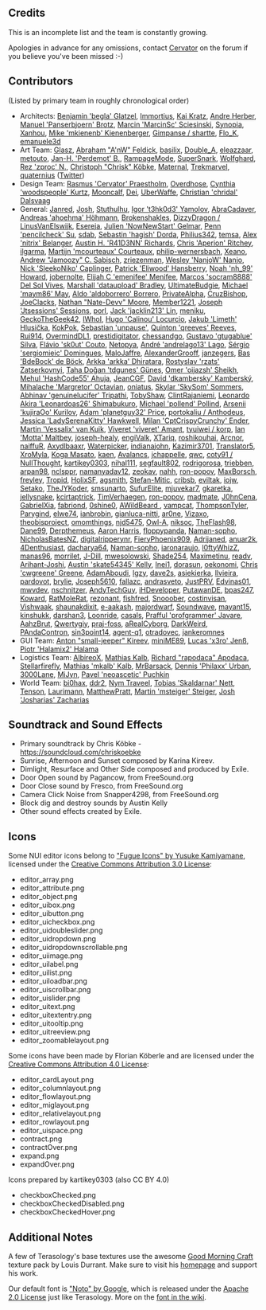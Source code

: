﻿Credits
--------

This is an incomplete list and the team is constantly growing.

Apologies in advance for any omissions, contact [Cervator](http://forum.terasology.org/members/cervator.2/) on the forum if you believe you've been missed :-)

Contributors
--------

(Listed by primary team in roughly chronological order)

* Architects: 
 [Benjamin 'begla' Glatzel](https://github.com/begla),
 [Immortius](https://github.com/immortius),
 [Kai Kratz](http://forum.terasology.org/members/kai-kratz.53/),
 [Andre Herber](https://github.com/aherber),
 [Manuel 'Panserbjoern' Brotz](https://github.com/mbrotz/),
 [Marcin 'MarcinSc' Sciesinski](https://github.com/MarcinSc),
 [Synopia](https://github.com/synopia),
 [Xanhou](https://github.com/Xanhou),
 [Mike 'mkienenb' Kienenberger](https://github.com/mkienenb),
 [Gimpanse / shartte](https://github.com/shartte),
 [Flo_K](https://github.com/flo),
 [emanuele3d](https://github.com/emanuele3d)
* Art Team: 
 [Glasz](https://github.com/glasz),
 [Abraham "A'nW" Feldick](http://forum.terasology.org/members/anw.63/),
 [basilix](http://forum.terasology.org/members/basilix.311/),
 [Double_A](https://github.com/Double-A-92),
 [eleazzaar](http://forum.terasology.org/members/eleazzaar.100/),
 [metouto](https://github.com/metouto),
 [Jan-H. 'Perdemot' B.](https://github.com/Perdemot),
 [RampageMode](https://github.com/RampageMode),
 [SuperSnark](https://github.com/SuperSnark),
 [Wolfghard](http://forum.terasology.org/members/wolfghard.242/),
 [Rez 'zproc' N.](https://github.com/zproc),
 [Christoph "Chrisk" Köbke](https://github.com/ChrisKoebke),
 [Maternal](http://forum.terasology.org/members/maternal.810/),
 [Trekmarvel](https://github.com/Trekmarvel),
 [quaternius](https://github.com/quaternius) ([Twitter](https://twitter.com/quaternius))
* Design Team:
 [Rasmus 'Cervator' Praestholm](https://github.com/Cervator),
 [Overdhose](https://github.com/Overdhose),
 [Cynthia 'woodspeople' Kurtz](http://forum.terasology.org/members/woodspeople.34/),
 [Mooncalf](http://forum.terasology.org/members/mooncalf.64/),
 [Dei](http://forum.terasology.org/members/dei.104/),
 [UberWaffe](https://github.com/UberWaffe),
 [Christian 'chridal' Dalsvaag](http://forum.terasology.org/members/chridal.1138/)
* General:
 [Janred](https://github.com/Janred),
 [Josh](https://github.com/Joshy426),
 [Stuthulhu](https://github.com/Stuthulhu),
 [Igor 't3hk0d3' Yamolov](https://github.com/t3hk0d3),
 [AbraCadaver](http://forum.terasology.org/members/abracadaver.511/),
 [Andreas 'ahoehma' Höhmann](https://github.com/ahoehma),
 [Brokenshakles](http://forum.terasology.org/members/brokenshakles.54/),
 [DizzyDragon / LinusVanElswijk](https://github.com/LinusVanElswijk),
 [Esereja](https://github.com/esapetri),
 [Julien 'NowNewStart' Gelmar](https://github.com/NowNewStart),
 [Penn 'pencilcheck' Su](https://github.com/pencilcheck),
 [sdab](https://github.com/sdab),
 [Sebastin 'hagish' Dorda](https://github.com/hagish),
 [Philius342](https://github.com/Philius342),
 [temsa](https://github.com/temsa),
 [Alex 'nitrix' Belanger](https://github.com/nitrix),
 [Austin H. 'R41D3NN' Richards](https://github.com/R41D3NN),
 [Chris 'Aperion' Ritchey](https://github.com/Aperion),
 [ilgarma](https://github.com/IlGarma),
 [Martijn 'mcourteaux' Courteaux](https://github.com/mcourteaux),
 [philip-wernersbach](https://github.com/philip-wernersbach),
 [Xeano](http://forum.terasology.org/members/xeano.918/),
 [Andrew "Jamoozy" C. Sabisch](https://github.com/jamoozy),
 [zriezenman](https://github.com/zriezenman),
 [Wesley 'NanjoW' Nanjo](https://github.com/NanjoW),
 [Nick 'SleekoNiko' Caplinger](https://github.com/NickCaplinger),
 [Patrick 'Eliwood' Hansberry](https://github.com/Eliwood),
 [Noah 'nh_99' Howard](https://github.com/nh-99),
 [jobernolte](https://github.com/jobernolte),
 [Elijah C 'emenifee' Menifee](https://github.com/emenifee),
 [Marcos 'socram8888' Del Sol Vives](https://github.com/socram8888),
 [Marshall 'dataupload' Bradley](https://github.com/marshallb93),
 [UltimateBudgie](https://github.com/UltimateBudgie),
 [Michael 'maym86' May](https://github.com/maym86),
 [Aldo 'aldoborrero' Borrero](https://github.com/aldoborrero),
 [PrivateAlpha](https://github.com/PrivateAlpha),
 [CruzBishop](https://github.com/CruzBishop),
 [JoeClacks](https://github.com/JoeClacks),
 [Nathan "Nate-Devv" Moore](https://github.com/Nate-Devv),
 [Member1221](https://github.com/Member1221),
 [Joseph 'Jtsessions' Sessions](https://github.com/Jtsessions),
 [porl](https://github.com/porl),
 [Jack 'jacklin213' Lin](https://github.com/jacklin213),
 [meniku](https://github.com/meniku),
 [GeckoTheGeek42](https://github.com/GeckoTheGeek42),
 [IWhoI](https://github.com/IWhoI),
 [Hugo 'Calinou' Locurcio](https://github.com/Calinou),
 [Jakub 'Limeth' Hlusička](https://github.com/Limeth),
 [KokPok](http://forum.terasology.org/members/kokpok.1398/),
 [Sebastian 'unpause'](https://github.com/unpause),
 [Quinton 'qreeves' Reeves](https://github.com/qreeves),
 [Rui914](https://github.com/Rui914),
 [OvermindDL1](https://github.com/OvermindDL1),
 [prestidigitator](https://github.com/prestidigitator),
 [chessandgo](https://github.com/chessandgo),
 [Gustavo 'gtugablue' Silva](https://github.com/gtugablue),
 [Flávio 'sk0ut' Couto](https://github.com/Sk0ut),
 [Netopya](https://github.com/Netopya),
 [André 'andrelago13' Lago](https://github.com/andrelago13),
 [Sérgio 'sergiomieic' Domingues](https://github.com/sergiomieic),
 [MaloJaffre](https://github.com/MaloJaffre),
 [AlexanderGrooff](https://github.com/AlexanderGrooff),
 [janzegers](https://github.com/JanZegers),
 [Bas 'BdeBock' de Böck](https://github.com/BdeBock),
 [Arkka 'arkka' Dhiratara](https://github.com/arkka),
 [Rostyslav 'rzats' Zatserkovnyi](https://github.com/rzats),
 [Taha Doğan 'tdgunes' Güneş](https://github.com/tdgunes),
 [Omer 'oijazsh' Sheikh](https://github.com/oijazsh),
 [Mehul 'HashCode55' Ahuja](https://github.com/HashCode55),
 [JeanCGF](https://github.com/JeanCGF),
 [David 'dkambersky' Kamberský](https://github.com/dkambersky),
 [Mihalache 'Margretor' Octavian](https://github.com/Margretor),
 [oniatus](https://github.com/oniatus),
 [Skylar 'SkySom' Sommers](https://github.com/SkySom),
 [Abhinav 'genuinelucifer' Tripathi](https://github.com/genuinelucifer),
 [TobyShaw](https://github.com/TobyShaw),
 [ClintRajaniemi](https://github.com/ClintRajaniemi),
 [Leonardo Akira 'Leonardoas26' Shimabukuro](https://github.com/Leonardoas26),
 [Michael 'pollend' Pollind](https://github.com/pollend),
 [Arsenii 'kujiraOo' Kurilov](https://github.com/kujiraOo),
 [Adam 'planetguy32' Price](https://github.com/planetguy32),
 [portokaliu / Anthodeus](https://github.com/portokaliu),
 [Jessica 'LadySerenaKitty' Hawkwell](https://github.com/LadySerenaKitty),
 [Milan 'CptCrispyCrunchy' Ender](https://github.com/CptCrispyCrunchy),
 [Martin 'Vessalix' van Kuik](https://github.com/mtjvankuik),
 [Viveret 'viveret' Amant](https://github.com/viveret),
 [tyuiwei / korp](https://github.com/tyuiwei),
 [Ian 'Motta' Maltbey](https://github.com/MottaTheHutt),
 [joseph-healy](https://github.com/joseph-healy),
 [engiValk](https://github.com/engiValk),
 [XTariq](https://github.com/xrtariq2594),
 [roshikouhai](https://github.com/roshikouhai),
 [Arcnor](https://github.com/Arcnor),
 [naiffuR](https://github.com/naiffuR),
 [Axydlbaaxr](https://github.com/Axydlbaaxr),
 [Waterpicker](https://github.com/Waterpicker),
 [indianajohn](https://github.com/indianajohn),
 [Kazimir3701](https://github.com/AWebb3701),
 [Translator5](https://github.com/Translator5),
 [XroMyla](https://github.com/XroMyla),
 [Koga Masato](http://translate.terasology.org/user/masato462),
 [kaen](https://github.com/kaen),
 [Avalancs](https://github.com/Avalancs),
 [jchappelle](https://github.com/jchappelle),
 [qwc](https://github.com/qwc),
 [coty91 / NullThought](https://github.com/coty91),
 [kartikey0303](https://github.com/kartikey0303),
 [nihal111](https://github.com/nihal111),
 [segfault802](https://github.com/segfault802),
 [rodrigorosa](https://github.com/rodrigorosa),
 [triebben](https://github.com/triebben),
 [arpan98](https://github.com/arpan98),
 [nclsppr](https://github.com/nclsppr),
 [namanyadav12](https://github.com/namanyadav12),
 [zeokav](https://github.com/zeokav),
 [nahh](https://github.com/nahh),
 [ron-popov](https://github.com/ron-popov),
 [MaxBorsch](https://github.com/MaxBorsch),
 [freyley](https://github.com/freyley),
 [Tropid](https://github.com/Tropid),
 [HolixSF](https://github.com/HolixSF),
 [agsmith](https://github.com/agsmith),
 [Stefan-Mitic](https://github.com/Stefan-Mitic),
 [cribsb](https://github.com/cribsb),
 [eviltak](https://github.com/eviltak),
 [iojw](https://github.com/iojw),
 [Setako](https://github.com/Setako), 
 [TheJYKoder](https://github.com/TheJYKoder),
 [smsunarto](https://github.com/smsunarto),
 [SufurElite](https://github.com/SufurElite),
 [mjuvekar7](https://github.com/mjuvekar7),
 [gkaretka](https://github.com/gkaretka),
 [jellysnake](https://github.com/jellysnake),
 [kcirtaptrick](https://github.com/kcirtaptrick),
 [TimVerhaegen](https://github.com/TimVerhaegen),
 [ron-popov](https://github.com/ron-popov),
 [madmate](https://github.com/madmate),
 [J0hnCena](https://github.com/J0hnCena),
 [GabrielXia](https://github.com/GabrielXia),
 [fabriond](https://github.com/fabriond),
 [0shine0](https://github.com/0shine0),
 [AWildBeard ](https://github.com/AWildBeard ),
 [vampcat](https://github.com/vampcat),
 [ThompsonTyler](https://github.com/ThompsonTyler),
 [Parygind](https://github.com/Parygind),
 [elwe74](https://github.com/elwe74),
 [ianbrobin](https://github.com/ianbrobin),
 [gianluca-nitti](https://github.com/gianluca-nitti),
 [ar0ne](https://github.com/ar0ne),
 [Vizaxo](https://github.com/Vizaxo),
 [theobisproject](https://github.com/theobisproject),
 [omomthings](https://github.com/omomthings),
 [njd5475](https://github.com/njd5475),
 [Owl-A](https://github.com/Owl-A),
 [niksoc](https://github.com/niksoc),
 [TheFlash98](https://github.com/TheFlash98),
 [Dane99](https://github.com/Dane99),
 [Derpthemeus](https://github.com/Derpthemeus),
 [Aaron Harris](https://github.com/aaron-harris),
 [floppypanda](https://github.com/floppypanda),
 [Naman-sopho](https://github.com/Naman-sopho),
 [NicholasBatesNZ](https://github.com/NicholasBatesNZ),
 [digitalripperynr](https://github.com/digitalripperynr),
 [FieryPhoenix909](https://github.com/FieryPhoenix909),
 [Adrijaned](https://github.com/Adrijaned),
 [anuar2k](https://github.com/anuar2k),
 [4Denthusiast](https://github.com/4Denthusiast),
 [dacharya64](https://github.com/dacharya64),
 [Naman-sopho](https://github.com/Naman-sopho),
 [iaronaraujo](https://github.com/iaronaraujo),
 [l0ftyWhizZ](https://github.com/l0ftyWhizZ),
 [manas96](https://github.com/manas96),
 [morrilet](https://github.com/morrilet),
 [J-Dill](https://github.com/J-Dill),
 [mwesolowski](https://github.com/mwesolowski),
 [Shade254](https://github.com/Shade254),
 [Maximetinu](https://github.com/Maximetinu),
 [readv](https://github.com/readv),
 [Arihant-Joshi](https://github.com/Arihant-Joshi),
 [Austin 'skate54345' Kelly](https://github.com/skate54345),
 [Inei1](https://github.com/Inei1),
 [dorasun](https://github.com/dorasun),
 [oekonomi](https://github.com/oekonomi),
 [Chris 'cwgreene' Greene](https://github.com/cwgreene),
 [AdamAboudi](https://github.com/AdamAboudi),
 [lgzy](https://github.com/lgzy),
 [dave2s](https://github.com/dave2s),
 [asiekierka](https://github.com/asiekierka),
 [llvieira](https://github.com/llvieira),
 [pardovot](https://github.com/pardovot),
 [brylie](https://github.com/brylie),
 [Joseph5610](https://github.com/Joseph5610),
 [fallazc](https://github.com/fallazc),
 [andrasveto](https://github.com/andrasveto),
 [JustPRV](https://github.com/JustPRV),
 [Edvinas01](https://github.com/Edvinas01),
 [mwvdev](https://github.com/mwvdev),
 [nschnitzer](https://github.com/nschnitzer),
 [AndyTechGuy](https://github.com/AndyTechGuy),
 [iHDeveloper](https://github.com/iHDeveloper),
 [PutawanDE](https://github.com/PutawanDE),
 [bpas247](https://github.com/bpas247),
 [Koward](https://github.com/Koward),
 [RatMoleRat](https://github.com/RatMoleRat),
 [rezonant](https://github.com/rezonant),
 [fishfred](https://github.com/fishfred),
 [Snooober](https://github.com/Snooober),
 [costinvisan](https://github.com/costinvisan),
 [Vishwaak](https://github.com/Vishwaak),
 [shaunakdixit](https://github.com/shaunakdixit),
 [e-aakash](https://github.com/e-aakash),
 [majordwarf](https://github.com/majordwarf),
 [Soundwave](https://github.com/PS-Soundwave),
 [mayant15](https://github.com/mayant15),
 [kinshukk](https://github.com/kinshukk),
 [darshan3](https://github.com/darshan3),
 [Loonride](https://github.com/Loonride),
 [casals](https://github.com/casals),
 [Prafful 'profgrammer' Javare](https://github.com/profgrammer),
 [AahzBrut](https://github.com/AahzBrut),
 [Qwertygiy](https://github.com/Qwertygiy),
 [praj-foss](https://github.com/praj-foss),
 [aRealCyborg](https://github.com/aRealCyborg),
 [DarkWeird](https://github.com/DarkWeird),
 [PAndaContron](https://github.com/PAndaContron),
 [sin3point14](https://github.com/sin3point14),
 [agent-q1](https://github.com/agent-q1),
 [otradovec](https://github.com/otradovec),
 [jankeromnes](https://github.com/jankeromnes)
* GUI Team:
 [Anton "small-jeeper" Kireev](https://github.com/small-jeeper),
 [miniME89](https://github.com/miniME89),
 [Lucas 'x3ro' Jenß](https://github.com/x3ro),
 [Piotr 'Halamix2' Halama](https://github.com/Halamix2)
* Logistics Team:
 [AlbireoX](https://github.com/AlbireoX),
 [Mathias Kalb](https://github.com/mkalb),
 [Richard "rapodaca" Apodaca](https://github.com/rapodaca),
 [Stellarfirefly](https://github.com/stellarfirefly),
 [Mathias 'mkalb' Kalb](https://github.com/mkalb),
 [MrBarsack](https://github.com/MrBarsack),
 [Dennis 'Philaxx' Urban](http://forum.terasology.org/members/philaxx.197/),
 [3000Lane](https://github.com/3000Lane),
 [MiJyn](http://forum.terasology.org/members/mijyn.905/),
 [Pavel 'neoascetic' Puchkin](https://github.com/neoascetic)
* World Team:
 [bi0hax](http://forum.terasology.org/members/b-0hax.94/),
 [ddr2](http://forum.terasology.org/members/ddr2.178/),
 [Nym Traveel](http://forum.terasology.org/members/nym-traveel.213/),
 [Tobias 'Skaldarnar' Nett](https://github.com/skaldarnar),
 [Tenson](http://forum.terasology.org/members/tenson.156/),
 [Laurimann](http://forum.terasology.org/members/laurimann.586/),
 [MatthewPratt](https://github.com/MatthewPratt),
 [Martin 'msteiger' Steiger](https://github.com/msteiger),
 [Josh 'Josharias' Zacharias](https://github.com/Josharias)

Soundtrack and Sound Effects
--------

* Primary soundtrack by Chris Köbke - https://soundcloud.com/chriskoebke
* Sunrise, Afternoon and Sunset composed by Karina Kireev.
* Dimlight, Resurface and Other Side composed and produced by Exile.
* Door Open sound by Pagancow, from FreeSound.org
* Door Close sound by Fresco, from FreeSound.org
* Camera Click Noise from Snapper4298, from FreeSound.org
* Block dig and destroy sounds by Austin Kelly
* Other sound effects created by Exile.

Icons
--------

Some NUI editor icons belong to ["Fugue Icons" by Yusuke Kamiyamane](http://p.yusukekamiyamane.com/), licensed under the [Creative Commons Attribution 3.0 License](https://creativecommons.org/licenses/by/3.0/):

* editor_array.png
* editor_attribute.png
* editor_object.png
* editor_uibox.png
* editor_uibutton.png
* editor_uicheckbox.png
* editor_uidoubleslider.png
* editor_uidropdown.png
* editor_uidropdownscrollable.png
* editor_uiimage.png
* editor_uilabel.png
* editor_uilist.png
* editor_uiloadbar.png
* editor_uiscrollbar.png
* editor_uislider.png
* editor_uitext.png
* editor_uitextentry.png
* editor_uitooltip.png
* editor_uitreeview.png
* editor_zoomablelayout.png


Some icons have been made by Florian Köberle and are licensed under the [Creative Commons Attribution 4.0 License](https://creativecommons.org/licenses/by/4.0/):

* editor_cardLayout.png
* editor_columnlayout.png
* editor_flowlayout.png
* editor_miglayout.png
* editor_relativelayout.png
* editor_rowlayout.png
* editor_uispace.png
* contract.png
* contractOver.png
* expand.png
* expandOver.png

Icons prepared by kartikey0303 (also CC BY 4.0)

* checkboxChecked.png
* checkboxCheckedDisabled.png
* checkboxCheckedHover.png

Additional Notes
--------

A few of Terasology's base textures use the awesome [Good Morning Craft](http://www.minecraftforum.net/forums/mapping-and-modding/resource-packs/1227051-16x-good-morning-craft) texture pack by Louis Durrant. Make sure to visit his [homepage](http://www.carrotcakestudios.co.uk/) and support his work.

Our default font is ["Noto" by Google](http://www.google.com/get/noto), which is released under the [Apache 2.0 License](http://www.apache.org/licenses/LICENSE-2.0.html) just like Terasology. More on the [font in the wiki](https://github.com/MovingBlocks/Terasology/wiki/Text-and-Font).
